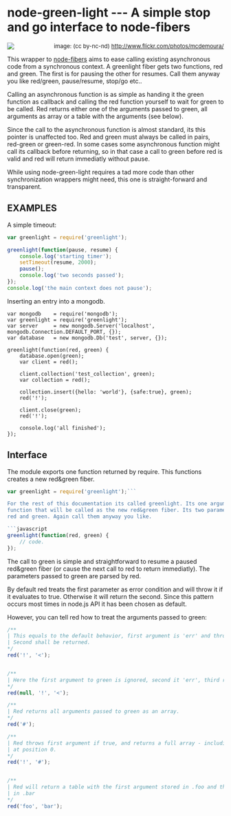 node-green-light --- A simple stop and go interface to node-fibers
==================================================================

<img src="http://farm6.static.flickr.com/5123/5213858605_b819267488_m.jpg"> <span style="font-size:small; float:right;"> image: (cc by-nc-nd) http://www.flickr.com/photos/mcdemoura/</span>

This wrapper to [node-fibers](https://github.com/laverdet/node-fibers) aims to
ease calling existing asynchronous code from a synchronous context. A
greenlight fiber gets two functions, red and green.  The first is for pausing
the other for resumes. Call them anyway you like red/green, pause/resume,
stop/go etc..

Calling an asynchronous function is as simple as handing it the green function
as callback and calling the red function yourself to wait for green to be
called.  Red returns either one of the arguments passed to green, all arguments
as array or a table with the arguments (see below).

Since the call to the asynchronous function is almost standard, its this
pointer is unaffected too. Red and green must always be called in pairs,
red-green or green-red.  In some cases some asynchronous function might call
its callback before returning, so in that case a call to green before red is
valid and red will return immediatly without pause. 

While using node-green-light requires a tad more code than other
synchronization wrappers might need, this one is straight-forward and
transparent.

EXAMPLES
--------
A simple timeout:

```javascript
var greenlight = require('greenlight');

greenlight(function(pause, resume) {
	console.log('starting timer');
	setTimeout(resume, 2000); 
	pause();
	console.log('two seconds passed');
});
console.log('the main context does not pause');
```

Inserting an entry into a mongodb.

```
var mongodb    = require('mongodb');
var greenlight = require('greenlight');
var server     = new mongodb.Server('localhost', mongodb.Connection.DEFAULT_PORT, {});
var database   = new mongodb.Db('test', server, {});

greenlight(function(red, green) {
	database.open(green);
	var client = red();

	client.collection('test_collection', green);
	var collection = red();

	collection.insert({hello: 'world'}, {safe:true}, green);
	red('!');

	client.close(green);
	red('!');

	console.log('all finished');
});
```

Interface
---------
The module exports one function returned by require. This functions creates a new red&green fiber.
```javascript
var greenlight = require('greenlight');```

For the rest of this documentation its called greenlight. Its one argument is a
function that will be called as the new red&green fiber. Its two parameters are
red and green. Again call them anyway you like.

```javascript
greenlight(function(red, green) {
	// code.
});
```

The call to green is simple and straightforward to resume a paused red&green
fiber (or cause the next call to red to return immediatly). The parameters
passed to green are parsed by red. 

By default red treats the first parameter as error condition and will throw it
if it evaluates to true. Otherwise it will return the second. Since this pattern
occurs most times in node.js API it has been chosen as default. 

However, you can tell red how to treat the arguments passed to green:

```javascript
/**
| This equals to the default behavior, first argument is 'err' and thrown if true. 
| Second shall be returned.
*/
red('!', '<');


/**
| Here the first argument to green is ignored, second it 'err', third return value.
*/
red(null, '!', '<');

/**
| Red returns all arguments passed to green as an array.
*/
red('#');

/**
| Red throws first argument if true, and returns a full array - including err
| at position 0.
*/
red('!', '#');


/**
| Red will return a table with the first argument stored in .foo and the second
| in .bar 
*/
red('foo', 'bar');
```
